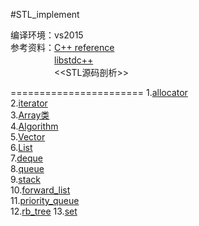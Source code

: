 #STL_implement

编译环境：vs2015 <br>
参考资料：[C++ reference](http://en.cppreference.com/w/)<br>
　　　　　[libstdc++](https://gcc.gnu.org/onlinedocs/gcc-4.8.1/libstdc++/api/a00708.html#a8e32f71311ef10141cabaab48ac8e414)<br>
　　　　　\<\<STL源码剖析\>\><br>

=======================
1.[allocator](https://github.com/scottdwdwdw/STL_implement/tree/master/allocator)<br>
2.[iterator](https://github.com/scottdwdwdw/STL_implement/tree/master/iterator)<br>
3.[Array类](https://github.com/scottdwdwdw/STL_implement/tree/master/array)<br>
4.[Algorithm](https://github.com/scottdwdwdw/STL_implement/blob/master/Algorithm/Algorithm.h)<br>
5.[Vector](https://github.com/scottdwdwdw/STL_implement/blob/master/vector/Vector.h)<br>
6.[List](https://github.com/scottdwdwdw/STL/blob/master/List/List.h)<br>
7.[deque](https://github.com/scottdwdwdw/STL/blob/master/deque/deque.h)<br>
8.[queue](https://github.com/scottdwdwdw/STL/blob/master/queue/queue.h)<br>
9.[stack](https://github.com/scottdwdwdw/STL/blob/master/stack/stack.h)<br>
10.[forward_list](https://github.com/scottdwdwdw/STL/blob/master/forward_list/forward_list.h)<br>
11.[priority_queue](https://github.com/scottdwdwdw/STL/blob/master/priority_queue/priority_queue.h)<br>
12.[rb_tree]()
13.[set]()
